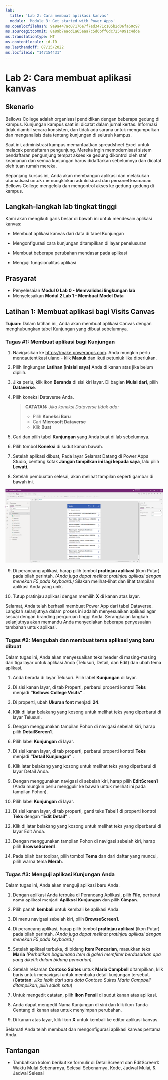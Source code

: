 ```yaml
---
lab:
  title: 'Lab 2: Cara membuat aplikasi kanvas'
  module: 'Module 3: Get started with Power Apps'
ms.openlocfilehash: 9a9a447ac07176e7f7ed3471c105b2d06fa60c97
ms.sourcegitcommit: 8a89b7eacd1a65eaa7c5d6bff0dc7254991c4dde
ms.translationtype: HT
ms.contentlocale: id-ID
ms.lasthandoff: 07/15/2022
ms.locfileid: "147154431"
---
```

# <a name="lab-2-how-to-build-a-canvas-app"></a>Lab 2: Cara membuat aplikasi kanvas

## <a name="scenario"></a>Skenario

Bellows College adalah organisasi pendidikan dengan beberapa gedung di kampus. Kunjungan kampus saat ini dicatat dalam jurnal kertas. Informasi tidak diambil secara konsisten, dan tidak ada sarana untuk mengumpulkan dan menganalisis data tentang kunjungan di seluruh kampus.

Saat ini, administrasi kampus memanfaatkan spreadsheet Excel untuk melacak pendaftaran pengunjung. Mereka ingin memodernisasi sistem pendaftaran pengunjung tempat akses ke gedung dikontrol oleh staf keamanan dan semua kunjungan harus didaftarkan sebelumnya dan dicatat oleh tuan rumah mereka.

Sepanjang kursus ini, Anda akan membangun aplikasi dan melakukan otomatisasi untuk memungkinkan administrasi dan personel keamanan Bellows College mengelola dan mengontrol akses ke gedung-gedung di kampus.

## <a name="high-level-lab-steps"></a>Langkah-langkah lab tingkat tinggi

Kami akan mengikuti garis besar di bawah ini untuk mendesain aplikasi kanvas:

- Membuat aplikasi kanvas dari data di tabel Kunjungan

- Mengonfigurasi cara kunjungan ditampilkan di layar penelusuran

- Membuat beberapa perubahan mendasar pada aplikasi

- Menguji fungsionalitas aplikasi

## <a name="prerequisites"></a>Prasyarat

- Penyelesaian **Modul 0 Lab 0 - Memvalidasi lingkungan lab**
- Menyelesaikan **Modul 2 Lab 1 - Membuat Model Data**

## <a name="exercise-1-create-visits-canvas-app"></a>Latihan 1: Membuat aplikasi bagi Visits Canvas

**Tujuan:** Dalam latihan ini, Anda akan membuat aplikasi Canvas dengan menghubungkan tabel Kunjungan yang dibuat sebelumnya.

### <a name="task-1-create-the-visits-app"></a>Tugas \#1: Membuat aplikasi bagi Kunjungan

1.  Navigasikan ke <https://make.powerapps.com>. Anda mungkin perlu mengautentikasi ulang - klik **Masuk** dan ikuti petunjuk jika diperlukan.

2.  Pilih lingkungan **Latihan [inisial saya]** Anda di kanan atas jika belum dipilih.

3.  Jika perlu, klik ikon **Beranda** di sisi kiri layar. Di bagian **Mulai dari**, pilih **Dataverse**.

4.  Pilih koneksi Dataverse Anda.

    > **CATATAN:** *Jika koneksi Dataverse tidak ada:*
    > - Pilih **Koneksi Baru**
    > - Cari **Microsoft Dataverse**
    > - Klik **Buat**

5.  Cari dan pilih tabel **Kunjungan** yang Anda buat di lab sebelumnya.

6.  Pilih tombol **Koneksi** di sudut kanan bawah.

7.  Setelah aplikasi dibuat, Pada layar Selamat Datang di Power Apps Studio, centang kotak **Jangan tampilkan ini lagi kepada saya**, lalu pilih **Lewati**.

8.  Setelah pembuatan selesai, akan melihat tampilan seperti gambar di bawah ini.

![Aplikasi kanvas dibuat dari data Kunjungan.](media/2-canvas-app-from-data.png)

9. Di perancang aplikasi, harap pilih tombol **pratinjau aplikasi** (ikon Putar) pada bilah perintah. *(Anda juga dapat melihat pratinjau aplikasi dengan menekan F5 pada keyboard.)* Silakan melihat-lihat dan lihat tampilan aplikasi Anda yang unik.

10. Tutup pratinjau aplikasi dengan memilih **X** di kanan atas layar.

Selamat, Anda telah berhasil membuat Power App dari tabel Dataverse. Langkah selanjutnya dalam proses ini adalah menyesuaikan aplikasi agar sesuai dengan branding perguruan tinggi Anda. Serangkaian langkah selanjutnya akan memandu Anda menyediakan beberapa penyesuaian tambahan untuk aplikasi.

### <a name="task-2-modify-and-theme-the-newly-created-app"></a>Tugas \#2: Mengubah dan membuat tema aplikasi yang baru dibuat

Dalam tugas ini, Anda akan menyesuaikan teks header di masing-masing dari tiga layar untuk aplikasi Anda (Telusuri, Detail, dan Edit) dan ubah tema aplikasi.

1.  Anda berada di layar Telusuri. Pilih label **Kunjungan** di layar.

1.  Di sisi kanan layar, di tab Properti, perbarui properti kontrol **Teks** menjadi **“Bellows College Visits”** .

1. Di properti, ubah **Ukuran font** menjadi **24**.

1.  Klik di latar belakang yang kosong untuk melihat teks yang diperbarui di layar Telusuri.

1.  Dengan menggunakan tampilan Pohon di navigasi sebelah kiri, harap pilih **DetailScreen1**.

1.  Pilih label **Kunjungan** di layar.

1.  Di sisi kanan layar, di tab properti, perbarui properti kontrol **Teks** menjadi **“Detail Kunjungan”** .

1.  Klik latar belakang yang kosong untuk melihat teks yang diperbarui di layar Detail Anda.

1.  Dengan menggunakan navigasi di sebelah kiri, harap pilih **EditScreen1** (Anda mungkin perlu menggulir ke bawah untuk melihat ini pada tampilan Pohon).

1.  Pilih label **Kunjungan** di layar.

1.  Di sisi kanan layar, di tab properti, ganti teks Tabel1 di properti kontrol **Teks** dengan **“Edit Detail”** .

1.  Klik di latar belakang yang kosong untuk melihat teks yang diperbarui di layar Edit Anda.

1. Dengan menggunakan tampilan Pohon di navigasi sebelah kiri, harap pilih **BrowseScreen1**.

1. Pada bilah bar toolbar, pilih tombol **Tema** dan dari daftar yang muncul, pilih warna tema **Merah**.

### <a name="task-3-test-your-visits-app"></a>Tugas \#3: Menguji aplikasi Kunjungan Anda

Dalam tugas ini, Anda akan menguji aplikasi baru Anda.

1.  Dengan aplikasi Anda terbuka di Perancang Aplikasi, pilih **File**, perbarui nama aplikasi menjadi **Aplikasi Kunjungan** dan pilih **Simpan**.

2.  Pilih panah **kembali** untuk kembali ke aplikasi Anda.

3.  Di menu navigasi sebelah kiri, pilih **BrowseScreen1**.

4.  Di perancang aplikasi, harap pilih tombol **pratinjau aplikasi** (ikon Putar) pada bilah perintah. *(Anda juga dapat melihat pratinjau aplikasi dengan menekan F5 pada keyboard.)*

4.  Setelah aplikasi terbuka, di bidang **Item Pencarian**, masukkan teks **Maria**
     *(Perhatikan bagaimana item di galeri memfilter berdasarkan apa yang diketik dalam bidang pencarian).*

5.  Setelah rekaman **Contoso Suites** untuk **Maria Campbell** ditampilkan, klik baris untuk menavigasi untuk membuka detail kunjungan tersebut. (**Catatan**: *Jika lebih dari satu data Contoso Suites Maria Campbell ditampilkan, pilih salah satu*)

6.  Untuk mengedit catatan, pilih **Ikon Pensil** di sudut kanan atas aplikasi.

7.  Anda dapat mengedit Nama Kunjungan di sini dan klik ikon Tanda Centang di kanan atas untuk menyimpan perubahan.

8.  Di kanan atas layar, klik Ikon **X** untuk kembali ke editor aplikasi kanvas.

Selamat! Anda telah membuat dan mengonfigurasi aplikasi kanvas pertama Anda.

## <a name="challenges"></a>Tantangan

- Tambahkan kolom berikut ke formulir di DetailScreen1 dan EditScreen1: Waktu Mulai Sebenarnya, Selesai Sebenarnya, Kode, Jadwal Mulai, & Jadwal Selesai